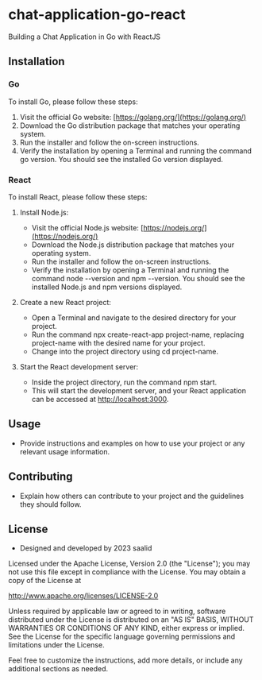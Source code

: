 # chat-application-go-react
Building a Chat Application in Go with ReactJS


## Installation

### Go

To install Go, please follow these steps:

1. Visit the official Go website: [https://golang.org/](https://golang.org/)
2. Download the Go distribution package that matches your operating system.
3. Run the installer and follow the on-screen instructions.
4. Verify the installation by opening a Terminal and running the command go version. You should see the installed Go version displayed.

### React

To install React, please follow these steps:

1. Install Node.js: 
   - Visit the official Node.js website: [https://nodejs.org/](https://nodejs.org/)
   - Download the Node.js distribution package that matches your operating system.
   - Run the installer and follow the on-screen instructions.
   - Verify the installation by opening a Terminal and running the command node --version and npm --version. You should see the installed Node.js and npm versions displayed.
   
2. Create a new React project: 
   - Open a Terminal and navigate to the desired directory for your project.
   - Run the command npx create-react-app project-name, replacing project-name with the desired name for your project.
   - Change into the project directory using cd project-name.

3. Start the React development server: 
   - Inside the project directory, run the command npm start.
   - This will start the development server, and your React application can be accessed at [http://localhost:3000](http://localhost:3000).

## Usage

- Provide instructions and examples on how to use your project or any relevant usage information.

## Contributing

- Explain how others can contribute to your project and the guidelines they should follow.

## License

- Designed and developed by 2023 saalid

Licensed under the Apache License, Version 2.0 (the "License");
you may not use this file except in compliance with the License.
You may obtain a copy of the License at

   http://www.apache.org/licenses/LICENSE-2.0

Unless required by applicable law or agreed to in writing, software
distributed under the License is distributed on an "AS IS" BASIS,
WITHOUT WARRANTIES OR CONDITIONS OF ANY KIND, either express or implied.
See the License for the specific language governing permissions and
limitations under the License.


Feel free to customize the instructions, add more details, or include any additional sections as needed.
